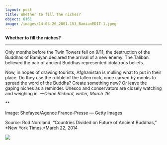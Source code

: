 ```yaml
---
layout: post
title: Whether to fill the niches?
object: 6161
image: /images/14-03-26_2001.153_BamianEDIT-1.jpeg
---
```

**Whether to fill the niches?**

****

Only months before the Twin Towers fell on 9/11, the destruction of the Buddhas of Bamiyan declared the arrival of a new enemy. The Taliban believed the pair of ancient Buddhas represented idolatrous beliefs. 

Now, in hopes of drawing tourists, Afghanistan is mulling what to put in their place. Do they use the rubble of the fallen rock, once carved by monks to spread the word of the Buddha? Create something new? Or leave the gaping niches as a reminder. Unesco and conservators are closely watching and weighing in.
 *—Diane Richard, writer, March 26*

**

Image: Shefayee/Agence France-Presse — Getty Images

Source: Rod Nordland, “Countries Divided on Future of Ancient Buddhas,” *New York Times,*March 22, 2014

![]({{siteurl.base}}/images/14-03-26_2001.153_BamianEDIT-1.jpeg)
